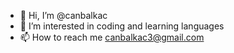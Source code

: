 - 👋 Hi, I’m @canbalkac
- 👀 I’m interested in coding and learning languages
- 📫 How to reach me canbalkac3@gmail.com
